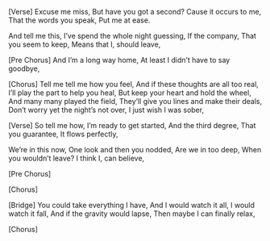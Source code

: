 [Verse]
Excuse me miss,
But have you got a second?
Cause it occurs to me,
That the words you speak,
Put me at ease. 

And tell me this,
I’ve spend the whole night guessing,
If the company,
That you seem to keep,
Means that I, should leave,

[Pre Chorus]
And I’m a long way home,
At least I didn’t have to say goodbye,

[Chorus]
Tell me tell me how you feel,
And if these thoughts are all too real,
I’ll play the part to help you heal,
But keep your heart and hold the wheel,
And many many played the field,
They’ll give you lines and make their deals,
Don’t worry yet the night’s not over,
I just wish I was sober,

[Verse]
So tell me how,
I’m ready to get started,
And the third degree,
That you guarantee,
It flows perfectly,

We’re in this now,
One look and then you nodded,
Are we in too deep,
When you wouldn’t leave?
I think I, can believe,

[Pre Chorus]

[Chorus]

[Bridge]
You could take everything I have,
And I would watch it all,
I would watch it fall,
And if the gravity would lapse,
Then maybe I can finally relax,

[Chorus]
